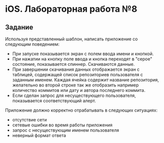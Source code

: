 iOS. Лабораторная работа №8
===========================

Задание
-------

Используя представленный шаблон, написать приложение со следующим поведением:
* При запуске показывается экран с полем ввода имени и кнопкой.
* При нажатии на кнопку поле ввода и кнопка переходят в "серое" состояние, показывается спиннер. Скачиваются данные.
* При завершении скачивания данных отображается экран с таблицей, содержащей список репозиториев пользователя с заданным именем. Каждая ячейка содержит название репозитория, желательно во второй строке так же отобразить например количество коммитов или дату и автора последнего коммита.
* Если сделан запрос для несуществующего пользователя, показывается соответствующий алерт.


Приложение должно корректно отрабатывать в следующих ситуациях:
* отсутствие сети
* сетевые ошибки во время работы приложения
* запрос с несуществующим именем пользователя
* неверный формат ответа
